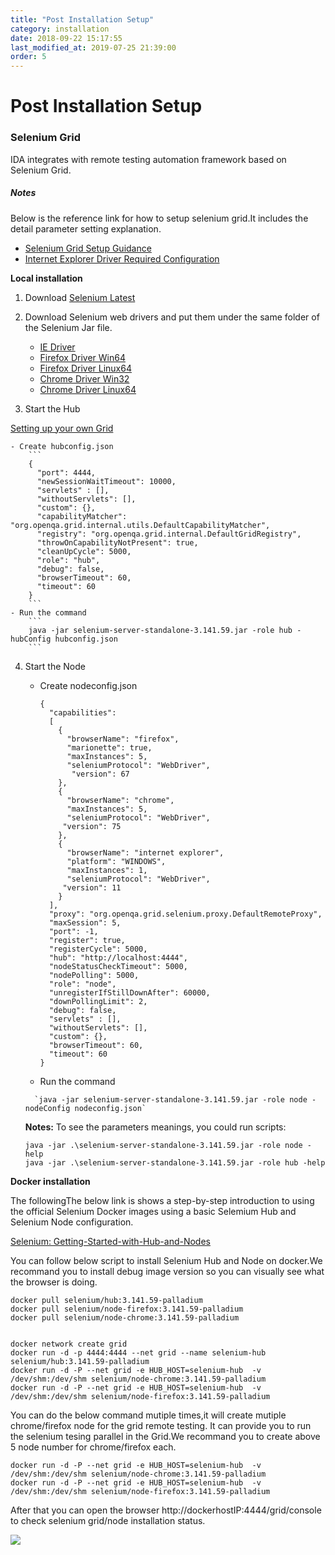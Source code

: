 ```yaml
---
title: "Post Installation Setup"
category: installation
date: 2018-09-22 15:17:55
last_modified_at: 2019-07-25 21:39:00
order: 5
---
```


# Post Installation Setup

### Selenium Grid

IDA integrates with remote testing automation framework based on Selenium Grid.

##### Notes

Below is the reference link for how to setup selenium grid.It includes the detail parameter setting explanation.

- [Selenium Grid Setup Guidance](https://github.com/SeleniumHQ/selenium/wiki/Grid2)
- [Internet Explorer Driver Required Configuration](https://github.com/SeleniumHQ/selenium/wiki/InternetExplorerDriver#user-content-required-configuration)

**Local installation**

1. Download [Selenium Latest](https://www.selenium.dev/downloads/)

2. Download Selenium web drivers and put them under the same folder of the Selenium Jar file.

   - [IE Driver](https://www.selenium.dev/downloads/)
   - [Firefox Driver Win64](https://github.com/mozilla/geckodriver/releases)
   - [Firefox Driver Linux64](https://github.com/mozilla/geckodriver/releases)
   - [Chrome Driver Win32](https://sites.google.com/a/chromium.org/chromedriver/)
   - [Chrome Driver Linux64](https://sites.google.com/a/chromium.org/chromedriver/)

3. Start the Hub

[Setting up your own Grid](https://www.selenium.dev/documentation/en/grid/setting_up_your_own_grid/)

    - Create hubconfig.json
    	```
    	{
    	  "port": 4444,
    	  "newSessionWaitTimeout": 10000,
    	  "servlets" : [],
    	  "withoutServlets": [],
    	  "custom": {},
    	  "capabilityMatcher": "org.openqa.grid.internal.utils.DefaultCapabilityMatcher",
    	  "registry": "org.openqa.grid.internal.DefaultGridRegistry",
    	  "throwOnCapabilityNotPresent": true,
    	  "cleanUpCycle": 5000,
    	  "role": "hub",
    	  "debug": false,
    	  "browserTimeout": 60,
    	  "timeout": 60
    	}
    	```
    - Run the command
    	```
    	java -jar selenium-server-standalone-3.141.59.jar -role hub -hubConfig hubconfig.json
    	```

4. Start the Node

   - Create nodeconfig.json
     ```
     {
       "capabilities":
       [
         {
           "browserName": "firefox",
           "marionette": true,
           "maxInstances": 5,
           "seleniumProtocol": "WebDriver",
     	    "version": 67
         },
         {
           "browserName": "chrome",
           "maxInstances": 5,
           "seleniumProtocol": "WebDriver",
     	  "version": 75
         },
         {
           "browserName": "internet explorer",
           "platform": "WINDOWS",
           "maxInstances": 1,
           "seleniumProtocol": "WebDriver",
     	  "version": 11
         }
       ],
       "proxy": "org.openqa.grid.selenium.proxy.DefaultRemoteProxy",
       "maxSession": 5,
       "port": -1,
       "register": true,
       "registerCycle": 5000,
       "hub": "http://localhost:4444",
       "nodeStatusCheckTimeout": 5000,
       "nodePolling": 5000,
       "role": "node",
       "unregisterIfStillDownAfter": 60000,
       "downPollingLimit": 2,
       "debug": false,
       "servlets" : [],
       "withoutServlets": [],
       "custom": {},
       "browserTimeout": 60,
       "timeout": 60
     }
     ```
   - Run the command

   ```
     `java -jar selenium-server-standalone-3.141.59.jar -role node -nodeConfig nodeconfig.json`
   ```

   **Notes:**
   To see the parameters meanings, you could run scripts:

   ```
   java -jar .\selenium-server-standalone-3.141.59.jar -role node -help
   java -jar .\selenium-server-standalone-3.141.59.jar -role hub -help
   ```

**Docker installation**

The followingThe below link is shows a step-by-step introduction to using the official Selenium Docker images using a basic Selemium Hub and Selenium Node configuration.

[Selenium: Getting-Started-with-Hub-and-Nodes](https://github.com/SeleniumHQ/docker-selenium/wiki/Getting-Started-with-Hub-and-Nodes)

You can follow below script to install Selenium Hub and Node on docker.We recommand you to install debug image version so you can visually see what the browser is doing.

```
docker pull selenium/hub:3.141.59-palladium
docker pull selenium/node-firefox:3.141.59-palladium
docker pull selenium/node-chrome:3.141.59-palladium


docker network create grid
docker run -d -p 4444:4444 --net grid --name selenium-hub selenium/hub:3.141.59-palladium
docker run -d -P --net grid -e HUB_HOST=selenium-hub  -v /dev/shm:/dev/shm selenium/node-chrome:3.141.59-palladium
docker run -d -P --net grid -e HUB_HOST=selenium-hub  -v /dev/shm:/dev/shm selenium/node-firefox:3.141.59-palladium

```

You can do the below command mutiple times,it will create mutiple chrome/firefox node for the grid remote testing. It can provide you to run the selenium tesing parallel in the Grid.We recommand you to create above 5 node number for chrome/firefox each.

```
docker run -d -P --net grid -e HUB_HOST=selenium-hub  -v /dev/shm:/dev/shm selenium/node-chrome:3.141.59-palladium
docker run -d -P --net grid -e HUB_HOST=selenium-hub  -v /dev/shm:/dev/shm selenium/node-firefox:3.141.59-palladium

```

After that you can open the browser http://dockerhostIP:4444/grid/console to check selenium grid/node installation status.

![][selenium_node]

[error]: ../images/install/installation_self_signed_sertificates_error.png
[tool]: ../images/install/installation_self_signed_sertificates_tool.png
[security_tab]: ../images/install/installation_self_signed_sertificates_security_tab.png
[servers_tab]: ../images/install/installation_self_signed_sertificates_servers_tab.png
[add_security]: ../images/install/installation_self_signed_sertificates_add_security.png
[success]: ../images/install/installation_self_signed_sertificates_success.png
[chrome_error]: ../images/install/installation_self_signed_sertificates_chrome_error.png
[proceed]: ../images/install/installation_self_signed_sertificates_proceed.png
[selenium_node]: ../images/install/selenium_node.png
